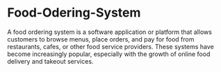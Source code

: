 # Food-Odering-System
A food ordering system is a software application or platform that allows customers to browse menus, place orders, and pay for food from restaurants, cafes, or other food service providers. These systems have become increasingly popular, especially with the growth of online food delivery and takeout services.
